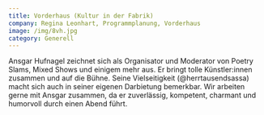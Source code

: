 ```yaml
---
title: Vorderhaus (Kultur in der Fabrik)
company: Regina Leonhart, Programmplanung, Vorderhaus
image: /img/8vh.jpg
category: Generell
---
```

Ansgar Hufnagel zeichnet sich als Organisator und Moderator von Poetry Slams, Mixed Shows und einigem mehr aus. Er bringt tolle Künstler:innen zusammen und auf die Bühne. Seine Vielseitigkeit (@herrtausendsassa) macht sich auch in seiner eigenen Darbietung bemerkbar. Wir arbeiten gerne mit Ansgar zusammen, da er zuverlässig, kompetent, charmant und humorvoll durch einen Abend führt.